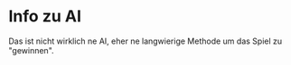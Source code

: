 # Info zu AI
  Das ist nicht wirklich ne AI, eher ne langwierige Methode um das Spiel zu "gewinnen".
